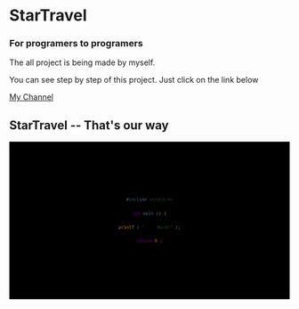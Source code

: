 
<h1>StarTravel </h1>
<h3> For programers to programers</h3>
<p>The all project is being made by myself.</p>
<p> You can see step by step of this project. Just click on the link below <br> </p> <a href='https://www.youtube.com/channel/UCGl5UhjdrFYYPryKV5OIsiQ'>My Channel<a>


## StarTravel -- That's our way
![Imagem do index](https://github.com/IvanCCO/StarTravel/blob/main/Imagens/index.png?raw=true)
  
